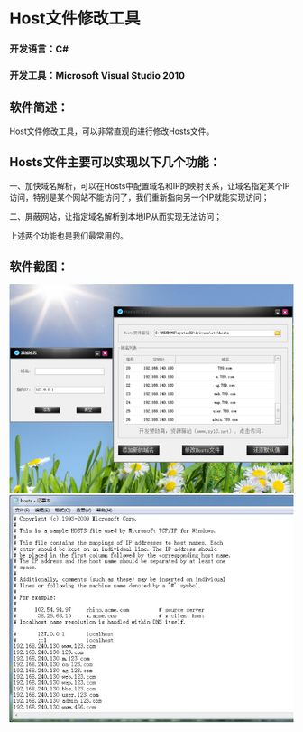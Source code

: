 # Host文件修改工具
### 开发语言：C#
### 开发工具：Microsoft Visual Studio 2010
## 软件简述：
Host文件修改工具，可以非常直观的进行修改Hosts文件。 
## Hosts文件主要可以实现以下几个功能：
一、加快域名解析，可以在Hosts中配置域名和IP的映射关系，让域名指定某个IP访问，特别是某个网站不能访问了，我们重新指向另一个IP就能实现访问；

二、屏蔽网站，让指定域名解析到本地IP从而实现无法访问；

上述两个功能也是我们最常用的。

## 软件截图：
![1.jpg](readme/1.jpg)
![2.jpg](readme/2.jpg)
